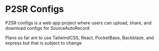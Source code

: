 # P2SR Configs

P2SR configs is a web app project where users can upload, share, and download configs for SourceAutoRecord

Plans so far are to use TailwindCSS, React, PocketBase, Backblaze, and express but that is subject to change